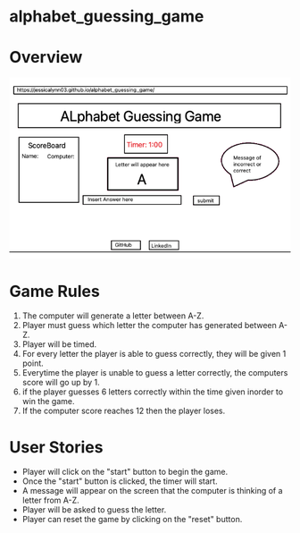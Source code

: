 # alphabet_guessing_game

# Overview 


![Project 1 Wireframe](pr1wireframe.png)

# Game Rules 

1. The computer will generate a letter between A-Z.
2. Player must guess which letter the computer has generated between A-Z.
3. Player will be timed. 
4. For every letter the player is able to guess correctly, they will be given 1 point.
5. Everytime the player is unable to guess a letter correctly, the computers score will go up by 1. 
6. if the player guesses 6 letters correctly within the time given inorder to win the game. 
7. If the computer score reaches 12 then the player loses.


# User Stories

- Player will click on the "start" button to begin the game. 
- Once the "start" button is clicked, the timer will start. 
- A message will appear on the screen that the computer is thinking of a letter from A-Z. 
- Player will be asked to guess the letter. 
- Player can reset the game by clicking on the "reset" button. 